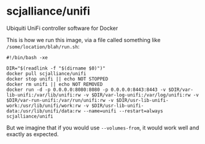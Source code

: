 # scjalliance/unifi

Ubiquiti UniFi controller software for Docker

This is how we run this image, via a file called something like `/some/location/blah/run.sh`:

	#!/bin/bash -xe
	
	DIR="$(readlink -f "$(dirname $0)")"
	docker pull scjalliance/unifi
	docker stop unifi || echo NOT STOPPED
	docker rm unifi || echo NOT REMOVED
	docker run -d -p 0.0.0.0:8080:8080 -p 0.0.0.0:8443:8443 -v $DIR/var-lib-unifi:/var/lib/unifi:rw -v $DIR/var-log-unifi:/var/log/unifi:rw -v $DIR/var-run-unifi:/var/run/unifi:rw -v $DIR/usr-lib-unifi-work:/usr/lib/unifi/work:rw -v $DIR/usr-lib-unifi-data:/usr/lib/unifi/data:rw --name=unifi --restart=always scjalliance/unifi

But we imagine that if you would use `--volumes-from`, it would work well and exactly as expected.
